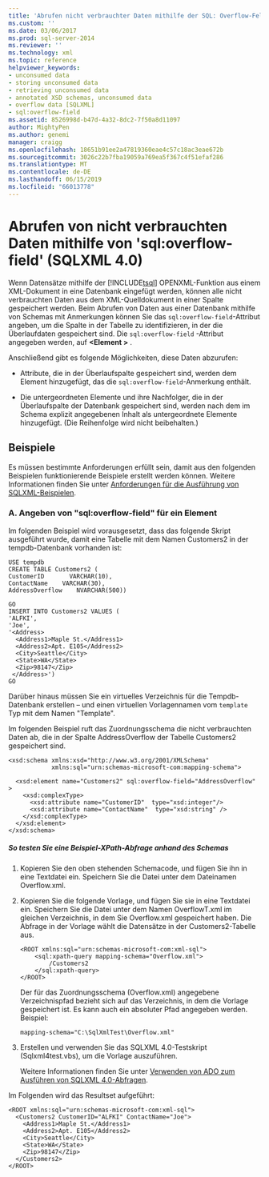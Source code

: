 ```yaml
---
title: 'Abrufen nicht verbrauchter Daten mithilfe der SQL: Overflow-Feld (SQLXML 4.0) | Microsoft-Dokumentation'
ms.custom: ''
ms.date: 03/06/2017
ms.prod: sql-server-2014
ms.reviewer: ''
ms.technology: xml
ms.topic: reference
helpviewer_keywords:
- unconsumed data
- storing unconsumed data
- retrieving unconsumed data
- annotated XSD schemas, unconsumed data
- overflow data [SQLXML]
- sql:overflow-field
ms.assetid: 8526998d-b47d-4a32-8dc2-7f50a8d11097
author: MightyPen
ms.author: genemi
manager: craigg
ms.openlocfilehash: 18651b91ee2a47819360eae4c57c18ac3eae672b
ms.sourcegitcommit: 3026c22b7fba19059a769ea5f367c4f51efaf286
ms.translationtype: MT
ms.contentlocale: de-DE
ms.lasthandoff: 06/15/2019
ms.locfileid: "66013778"
---
```

# <a name="retrieving-unconsumed-data-using-the-sqloverflow-field-sqlxml-40"></a>Abrufen von nicht verbrauchten Daten mithilfe von 'sql:overflow-field' (SQLXML 4.0)
  Wenn Datensätze mithilfe der [!INCLUDE[tsql](../../includes/tsql-md.md)] OPENXML-Funktion aus einem XML-Dokument in eine Datenbank eingefügt werden, können alle nicht verbrauchten Daten aus dem XML-Quelldokument in einer Spalte gespeichert werden. Beim Abrufen von Daten aus einer Datenbank mithilfe von Schemas mit Anmerkungen können Sie das `sql:overflow-field`-Attribut angeben, um die Spalte in der Tabelle zu identifizieren, in der die Überlaufdaten gespeichert sind. Die `sql:overflow-field` -Attribut angegeben werden, auf  **\<Element >** .  
  
 Anschließend gibt es folgende Möglichkeiten, diese Daten abzurufen:  
  
-   Attribute, die in der Überlaufspalte gespeichert sind, werden dem Element hinzugefügt, das die `sql:overflow-field`-Anmerkung enthält.  
  
-   Die untergeordneten Elemente und ihre Nachfolger, die in der Überlaufspalte der Datenbank gespeichert sind, werden nach dem im Schema explizit angegebenen Inhalt als untergeordnete Elemente hinzugefügt. (Die Reihenfolge wird nicht beibehalten.)  
  
## <a name="examples"></a>Beispiele  
 Es müssen bestimmte Anforderungen erfüllt sein, damit aus den folgenden Beispielen funktionierende Beispiele erstellt werden können. Weitere Informationen finden Sie unter [Anforderungen für die Ausführung von SQLXML-Beispielen](../sqlxml/requirements-for-running-sqlxml-examples.md).  
  
### <a name="a-specifying-sqloverflow-field-for-an-element"></a>A. Angeben von "sql:overflow-field" für ein Element  
 Im folgenden Beispiel wird vorausgesetzt, dass das folgende Skript ausgeführt wurde, damit eine Tabelle mit dem Namen Customers2 in der tempdb-Datenbank vorhanden ist:  
  
```  
USE tempdb  
CREATE TABLE Customers2 (  
CustomerID       VARCHAR(10),   
ContactName    VARCHAR(30),   
AddressOverflow    NVARCHAR(500))  
  
GO  
INSERT INTO Customers2 VALUES (  
'ALFKI',   
'Joe',  
'<Address>  
  <Address1>Maple St.</Address1>  
  <Address2>Apt. E105</Address2>  
  <City>Seattle</City>  
  <State>WA</State>  
  <Zip>98147</Zip>  
 </Address>')  
GO  
```  
  
 Darüber hinaus müssen Sie ein virtuelles Verzeichnis für die Tempdb-Datenbank erstellen – und einen virtuellen Vorlagennamen vom `template` Typ mit dem Namen "Template".  
  
 Im folgenden Beispiel ruft das Zuordnungsschema die nicht verbrauchten Daten ab, die in der Spalte AddressOverflow der Tabelle Customers2 gespeichert sind.  
  
```  
<xsd:schema xmlns:xsd="http://www.w3.org/2001/XMLSchema"  
            xmlns:sql="urn:schemas-microsoft-com:mapping-schema">  
  
  <xsd:element name="Customers2" sql:overflow-field="AddressOverflow" >  
    <xsd:complexType>  
      <xsd:attribute name="CustomerID"  type="xsd:integer"/>  
      <xsd:attribute name="ContactName"  type="xsd:string" />  
    </xsd:complexType>  
  </xsd:element>  
</xsd:schema>  
```  
  
##### <a name="to-test-a-sample-xpath-query-against-the-schema"></a>So testen Sie eine Beispiel-XPath-Abfrage anhand des Schemas  
  
1.  Kopieren Sie den oben stehenden Schemacode, und fügen Sie ihn in eine Textdatei ein. Speichern Sie die Datei unter dem Dateinamen Overflow.xml.  
  
2.  Kopieren Sie die folgende Vorlage, und fügen Sie sie in eine Textdatei ein. Speichern Sie die Datei unter dem Namen OverflowT.xml im gleichen Verzeichnis, in dem Sie Overflow.xml gespeichert haben. Die Abfrage in der Vorlage wählt die Datensätze in der Customers2-Tabelle aus.  
  
    ```  
    <ROOT xmlns:sql="urn:schemas-microsoft-com:xml-sql">  
        <sql:xpath-query mapping-schema="Overflow.xml">  
            /Customers2  
        </sql:xpath-query>  
    </ROOT>  
    ```  
  
     Der für das Zuordnungsschema (Overflow.xml) angegebene Verzeichnispfad bezieht sich auf das Verzeichnis, in dem die Vorlage gespeichert ist. Es kann auch ein absoluter Pfad angegeben werden. Beispiel:  
  
    ```  
    mapping-schema="C:\SqlXmlTest\Overflow.xml"  
    ```  
  
3.  Erstellen und verwenden Sie das SQLXML 4.0-Testskript (Sqlxml4test.vbs), um die Vorlage auszuführen.  
  
     Weitere Informationen finden Sie unter [Verwenden von ADO zum Ausführen von SQLXML 4.0-Abfragen](../sqlxml/using-ado-to-execute-sqlxml-4-0-queries.md).  
  
 Im Folgenden wird das Resultset aufgeführt:  
  
```  
<ROOT xmlns:sql="urn:schemas-microsoft-com:xml-sql">  
  <Customers2 CustomerID="ALFKI" ContactName="Joe">  
    <Address1>Maple St.</Address1>   
    <Address2>Apt. E105</Address2>   
    <City>Seattle</City>   
    <State>WA</State>   
    <Zip>98147</Zip>   
  </Customers2>  
</ROOT>  
```  
  
  
